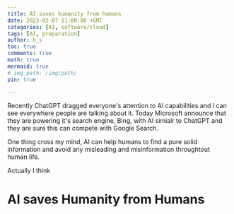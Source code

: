 ```yaml
---
title: AI saves humanity from humans
date: 2023-02-07 11:00:00 +GMT
categories: [AI, software/cloud]
tags: [AI, preparation]
author: h_s
toc: true
comments: true
math: true
mermaid: true
# img_path: /img/path/
pin: true

---
```


Recently ChatGPT dragged everyone's attention to AI capabilities and I can see everywhere people are talking about it. Today Microsoft announce that they are powering it's search engine, Bing, with AI simialr to ChatGPT and they are sure this can compete with Google Search. 

One thing cross my mind, AI can help humans to find a pure solid information and avoid any misleading and misinformation throughtout human life. 

Actually I think 

<h1> AI saves Humanity from Humans </h1>

